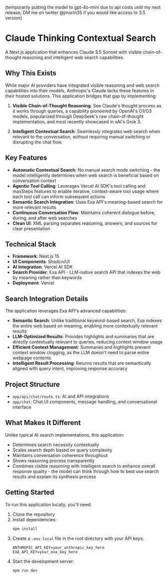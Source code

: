 (temporarily putting the model to gpt-4o-mini due to api costs until my next release, DM me on twitter @jmorin35 if you would like access to 3.5 version)

# Claude Thinking Contextual Search

A Next.js application that enhances Claude 3.5 Sonnet with visible chain-of-thought reasoning and intelligent web search capabilities.

## Why This Exists

While major AI providers have integrated visible reasoning and web search capabilities into their models, Anthropic's Claude lacks these features in their hosted solutions. This application bridges that gap by implementing:

1. **Visible Chain-of-Thought Reasoning**: See Claude's thought process as it works through queries, a capability pioneered by OpenAI's O1/O3 models, popularized through DeepSeek's raw chain-of-thought implementation, and most recently showcased in xAI's Grok 3.

2. **Intelligent Contextual Search**: Seamlessly integrates web search when relevant to the conversation, without requiring manual switching or disrupting the chat flow.

## Key Features

- **Automatic Contextual Search**: No manual search mode switching - the model intelligently determines when web search is beneficial based on conversation context
- **Agentic Tool Calling**: Leverages Vercel AI SDK's tool calling and maxSteps features to enable iterative, context-aware tool usage where each tool call can inform subsequent actions
- **Semantic Search Integration**: Uses Exa API's meaning-based search for more relevant results
- **Continuous Conversation Flow**: Maintains coherent dialogue before, during, and after web searches
- **Clean UI**: XML parsing separates reasoning, answers, and sources for clear presentation

## Technical Stack

- **Framework**: Next.js 15
- **UI Components**: Shadcn/UI
- **AI Integration**: Vercel AI SDK
- **Search Provider**: Exa API - LLM-native search API that indexes the web by meaning rather than keywords
- **Deployment**: Vercel

## Search Integration Details

The application leverages Exa API's advanced capabilities:

- **Semantic Search**: Unlike traditional keyword-based search, Exa indexes the entire web based on meaning, enabling more contextually relevant results
- **LLM-Optimized Results**: Provides highlights and summaries that are directly contextually relevant to queries, reducing context window usage
- **Efficient Context Management**: Summaries and highlights prevent context window clogging, as the LLM doesn't need to parse entire webpage contents
- **Intelligent Result Processing**: Returns results that are semantically aligned with query intent, improving response accuracy

## Project Structure

- `app/api/chat/route.ts`: AI and API integrations
- `app/chat`: Chat UI components, message handling, and conversational interface

## What Makes It Different

Unlike typical AI search implementations, this application:
- Determines search necessity contextually
- Scales search depth based on query complexity
- Maintains conversation coherence throughout
- Shows reasoning process transparently
- Combines visible reasoning with intelligent search to enhance overall response quality - the model can think through how to best use search results and explain its synthesis process

## Getting Started

To run this application locally, you'll need:

1. Clone the repository
2. Install dependencies:
   ```bash
   npm install
   ```
3. Create a `.env.local` file in the root directory with your API keys:
   ```env
   ANTHROPIC_API_KEY=your_anthropic_key_here
   EXA_API_KEY=your_exa_key_here
   ```
4. Start the development server:
   ```bash
   npm run dev
   ```